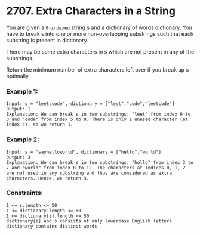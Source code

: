 # 2707. Extra Characters in a String

You are given a `0-indexed` string s and a dictionary of words dictionary. You have to break s into one or more non-overlapping substrings such that each substring is present in dictionary. 

There may be some extra characters in s which are not present in any of the substrings.

Return the minimum number of extra characters left over if you break up s optimally.

 

### Example 1:
```
Input: s = "leetscode", dictionary = ["leet","code","leetcode"]
Output: 1
Explanation: We can break s in two substrings: "leet" from index 0 to 3 and "code" from index 5 to 8. There is only 1 unused character (at index 4), so we return 1.
```

### Example 2:
```
Input: s = "sayhelloworld", dictionary = ["hello","world"]
Output: 3
Explanation: We can break s in two substrings: "hello" from index 3 to 7 and "world" from index 8 to 12. The characters at indices 0, 1, 2 are not used in any substring and thus are considered as extra characters. Hence, we return 3.
```

### Constraints:
```
1 <= s.length <= 50
1 <= dictionary.length <= 50
1 <= dictionary[i].length <= 50
dictionary[i] and s consists of only lowercase English letters
dictionary contains distinct words
```
